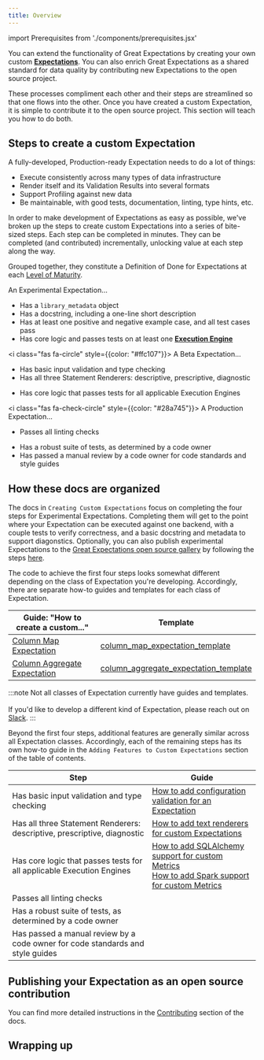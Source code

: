 ```yaml
---
title: Overview
---
```

import Prerequisites from './components/prerequisites.jsx'

You can extend the functionality of Great Expectations by creating your own custom [**Expectations**](../../../reference/expectations/expectations.md). You can also enrich Great Expectations as a shared standard for data quality by contributing new Expectations to the open source project.

These processes compliment each other and their steps are streamlined so that one flows into the other. Once you have created a custom Expectation, it is simple to contribute it to the open source project. This section will teach you how to do both.

<Prerequisites></Prerequisites>

## Steps to create a custom Expectation

A fully-developed, Production-ready Expectation needs to do a lot of things:
* Execute consistently across many types of data infrastructure
* Render itself and its Validation Results into several formats
* Support Profiling against new data
* Be maintainable, with good tests, documentation, linting, type hints, etc.

In order to make development of Expectations as easy as possible, we've broken up the steps to create custom Expectations into a series of bite-sized steps. Each step can be completed in minutes. They can be completed (and contributed) incrementally, unlocking value at each step along the way.

Grouped together, they constitute a Definition of Done for Expectations at each [Level of Maturity](../../../contributing/contributing_maturity.md).

<link rel="stylesheet" href="https://cdnjs.cloudflare.com/ajax/libs/font-awesome/6.0.0-beta3/css/all.min.css" crossorigin="anonymous" referrerpolicy="no-referrer"/>
<i class="fas fa-circle" style={{color: "#dc3545"}}></i> An Experimental Expectation...

* Has a `library_metadata` object
* Has a docstring, including a one-line short description
* Has at least one positive and negative example case, and all test cases pass
* Has core logic and passes tests on at least one [**Execution Engine**](../../../reference/execution_engine.md)

<i class="fas fa-circle" style={{color: "#ffc107"}}></i> A Beta Expectation...

* Has basic input validation and type checking
* Has all three Statement Renderers: descriptive, prescriptive, diagnostic
<!-- * Has default `Parameter Builders` and Domain hooks to support Profiling -->
* Has core logic that passes tests for all applicable Execution Engines

<i class="fas fa-check-circle" style={{color: "#28a745"}}></i> A Production Expectation...

* Passes all linting checks
<!--  * Has all applicable Renderers, with fully typed and styled output -->
* Has a robust suite of tests, as determined by a code owner
* Has passed a manual review by a code owner for code standards and style guides

## How these docs are organized

The docs in `Creating Custom Expectations` focus on completing the four steps for Experimental Expectations. Completing them will get to the point where your Expectation can be executed against one backend, with a couple tests to verify correctness, and a basic docstring and metadata to support diagonstics. Optionally, you can also publish experimental Expectations to the [Great Expectations open source gallery](https://greatexpectations.io/expectations) by following the steps [here](./overview.md#publishing-your-expectation-as-an-open-source-contribution).

The code to achieve the first four steps looks somewhat different depending on the class of Expectation you're developing. Accordingly, there are separate how-to guides and templates for each class of Expectation.

| Guide: "How to create a custom..." |  Template |
|-----------------------------------------------------------------------------------------------------------|-------------------------------------------------------------------------------------------------------------------------------------------------------------------------|
| [Column Map Expectation](./how_to_create_custom_column_map_expectations.md)             | [column_map_expectation_template](https://github.com/great-expectations/great_expectations/blob/develop/examples/expectations/column_map_expectation_template.py)       |
| [Column Aggregate Expectation](./how_to_create_custom_column_aggregate_expectations.md) | [column_aggregate_expectation_template](https://github.com/great-expectations/great_expectations/blob/develop/examples/expectations/column_map_expectation_template.py) |

:::note 
Not all classes of Expectation currently have guides and templates. <br></br>
If you'd like to develop a different kind of Expectation, please reach out on [Slack](https://greatexpectations.io/slack).
:::

Beyond the first four steps, additional features are generally similar across all Expectation classes. Accordingly, each of the remaining steps has its own how-to guide in the `Adding Features to Custom Expectations` section of the table of contents.

| Step | Guide |
|------|-------|
| Has basic input validation and type checking                                                     | [How to add configuration validation for an Expectation](../features_custom_expectations/how_to_add_input_validation_for_an_expectation.md) |
| Has all three Statement Renderers: descriptive, prescriptive, diagnostic              | [How to add text renderers for custom Expectations](../features_custom_expectations/how_to_add_statement_renderers_for_an_expectation.md) |
| Has core logic that passes tests for all applicable Execution Engines   | [How to add SQLAlchemy support for custom Metrics](../features_custom_expectations/how_to_add_sqlalchemy_support_for_an_expectation.md)<br/> [How to add Spark support for custom Metrics](../features_custom_expectations/how_to_add_spark_support_for_an_expectation.md)|
| Passes all linting checks                                                                        | |
| Has a robust suite of tests, as determined by a code owner                               | |
| Has passed a manual review by a code owner for code standards and style guides                   | |

## Publishing your Expectation as an open source contribution

You can find more detailed instructions in the [Contributing](../../../contributing/contributing.md) section of the docs.

## Wrapping up